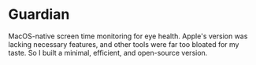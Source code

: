 # Guardian

MacOS-native screen time monitoring for eye health. Apple's version was lacking necessary features, and other tools were far too bloated for my taste. So I built a minimal, efficient, and open-source version.
